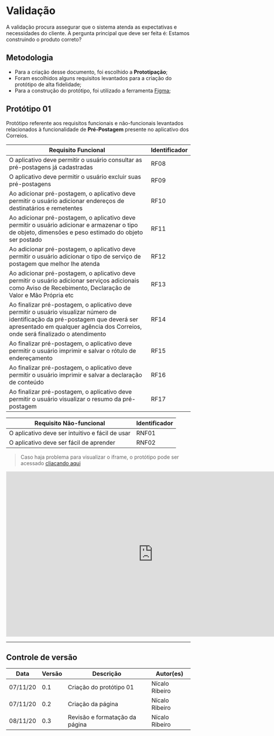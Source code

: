 # Validação
 A validação procura assegurar que o sistema atenda as expectativas e necessidades do cliente. A pergunta principal que deve ser feita é: Estamos construindo o produto correto?  

## Metodologia
* Para a criação desse documento, foi escolhido a **Prototipação**;
* Foram escolhidos alguns requisitos levantados para a criação do protótipo de alta fidelidade;
* Para a construção do protótipo, foi utilizado a ferramenta <a href="https://www.figma.com/" target="blank">Figma</a>;

## Protótipo 01
Protótipo referente aos requisitos funcionais e não-funcionais levantados relacionados à funcionalidade de **Pré-Postagem** presente no aplicativo dos Correios.

|Requisito Funcional|Identificador|  
| ------- | -------- |  
| O aplicativo deve permitir o usuário consultar as pré-postagens já cadastradas |  RF08 |  
| O aplicativo deve permitir o usuário excluir suas pré-postagens | RF09 |  
| Ao adicionar pré-postagem, o aplicativo deve permitir o usuário adicionar endereços de destinatários e remetentes | RF10 |  
| Ao adicionar pré-postagem, o aplicativo deve permitir o usuário adicionar e armazenar o tipo de objeto, dimensões e peso estimado do objeto ser postado | RF11 |  
| Ao adicionar pré-postagem, o aplicativo deve permitir o usuário adicionar o tipo de serviço de postagem que melhor lhe atenda | RF12 |  
| Ao adicionar pré-postagem, o aplicativo deve permitir o usuário adicionar serviços adicionais como Aviso de Recebimento, Declaração de Valor e Mão Própria etc | RF13 |  
| Ao finalizar pré-postagem, o aplicativo deve permitir o usuário visualizar número de identificação da pré-postagem que deverá ser apresentado em qualquer agência dos Correios, onde será finalizado o atendimento | RF14 |  
| Ao finalizar pré-postagem, o aplicativo deve permitir o usuário imprimir e salvar o rótulo de endereçamento | RF15 |  
| Ao finalizar pré-postagem, o aplicativo deve permitir o usuário imprimir e salvar a declaração de conteúdo | RF16 |  
| Ao finalizar pré-postagem, o aplicativo deve permitir o usuário visualizar o resumo da pré-postagem | RF17 |  

|Requisito Não-funcional|Identificador |  
| ------- | -------- |  
| O aplicativo deve ser intuitivo e fácil de usar | RNF01 |
| O aplicativo deve ser fácil de aprender | RNF02 |

> Caso haja problema para visualizar o iframe, o protótipo pode ser acessado <a href="https://www.figma.com/proto/iCePBnL46kNB5hgSzmeiW4/Pr%C3%A9-Postagem?node-id=1%3A2&scaling=scale-down" target="blank">cliacando aqui</a>  


<iframe style="border: 1px solid rgba(0, 0, 0, 0.1);" width="800" height="450" src="https://www.figma.com/embed?embed_host=share&url=https%3A%2F%2Fwww.figma.com%2Fproto%2FiCePBnL46kNB5hgSzmeiW4%2FPr%25C3%25A9-Postagem%3Fnode-id%3D1%253A2%26scaling%3Dscale-down" allowfullscreen></iframe>  

- - - 


## Controle de versão

| Data     | Versão | Descrição                                               | Autor(es)           |
| -------- | ------ | ------------------------------------------------------- | ------------------- |
| 07/11/20 | 0.1    | Criação do protótipo 01  | Nícalo Ribeiro |
| 07/11/20 | 0.2    | Criação da página  | Nícalo Ribeiro |
| 08/11/20 | 0.3    | Revisão e formatação da página  | Nícalo Ribeiro |